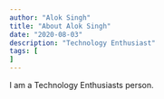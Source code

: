 ```yaml
---
author: "Alok Singh"
title: "About Alok Singh"
date: "2020-08-03"
description: "Technology Enthusiast"
tags: [
]
---
```

I am a Technology Enthusiasts person.






